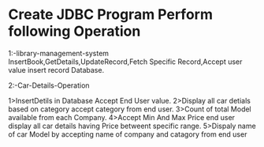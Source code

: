 # Create JDBC Program  Perform following Operation
1:-library-management-system  
InsertBook,GetDetails,UpdateRecord,Fetch Specific Record,Accept user value insert record Database.

2:-Car-Details-Operation

1>InsertDetils in Database Accept End User value.
2>Display all car detials based on category accept category from end user.
3>Count of total Model available from each Company.
4>Accept Min And Max Price end user display all car details having Price betweent specific range.
5>Dispaly name of car Model by accepting name of company and catagory from end user
